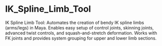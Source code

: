 # IK_Spline_Limb_Tool
IK Spline Limb Tool: Automates the creation of bendy IK spline limbs (arms/legs) in Maya. Enables easy setup of control joints, skinning joints, advanced twist controls, and squash-and-stretch deformation. Works with FK joints and provides system grouping for upper and lower limb sections.

